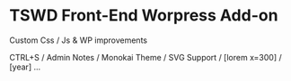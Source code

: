 # TSWD Front-End Worpress Add-on

Custom Css / Js & WP improvements

CTRL+S / Admin Notes / Monokai Theme / SVG Support / [lorem x=300] / [year] ...



